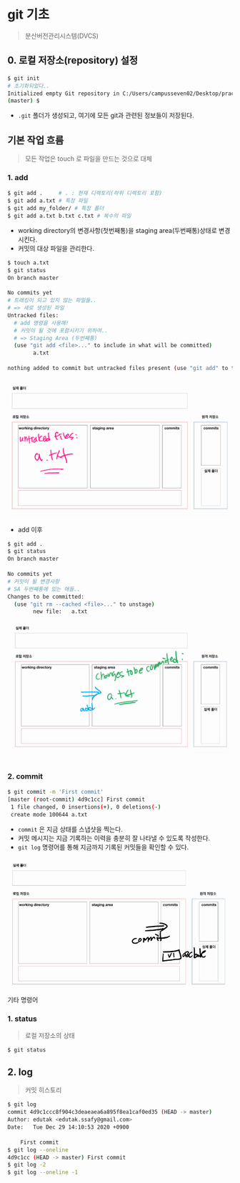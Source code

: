 # git 기초

> 분산버전관리시스템(DVCS)

## 0. 로컬 저장소(repository) 설정

```bash
$ git init
# 초기화되었다..
Initialized empty Git repository in C:/Users/campusseven02/Desktop/practice/.git/
(master) $
```

* `.git` 폴더가 생성되고, 여기에 모든 git과 관련된 정보들이 저장된다.

## 기본 작업 흐름

> 모든 작업은 touch 로 파일을 만드는 것으로 대체

### 1. add

```bash
$ git add .     # . : 현재 디렉토리(하위 디렉토리 포함)
$ git add a.txt # 특정 파일
$ git add my_folder/ # 특정 폴더
$ git add a.txt b.txt c.txt # 복수의 파일
```

* working directory의 변경사항(첫번째통)을 staging area(두번째통)상태로 변경 시킨다. 
* 커밋의 대상 파일을 관리한다.

```bash
$ touch a.txt 
$ git status
On branch master

No commits yet
# 트래킹이 되고 있지 않는 파일들..
# => 새로 생성된 파일
Untracked files:
  # add 명령을 사용해!
  # 커밋이 될 것에 포함시키기 위하여..
  # => Staging Area (두번째통)
  (use "git add <file>..." to include in what will be committed)
        a.txt

nothing added to commit but untracked files present (use "git add" to track)
```

![Screen Shot 2020-12-29 at 오후 2.07](md-images/Screen%20Shot%202020-12-29%20at%20%EC%98%A4%ED%9B%84%202.07-1609218582981.png)

* add 이후

```bash
$ git add .
$ git status
On branch master

No commits yet
# 커밋이 될 변경사항
# SA 두번째통에 있는 애들..
Changes to be committed:
  (use "git rm --cached <file>..." to unstage)
        new file:   a.txt
```

![Screen Shot 2020-12-29 at 오후 2.08](md-images/Screen%20Shot%202020-12-29%20at%20%EC%98%A4%ED%9B%84%202.08-1609218589248.png)

### 2. commit

```bash
$ git commit -m 'First commit'
[master (root-commit) 4d9c1cc] First commit
 1 file changed, 0 insertions(+), 0 deletions(-)
 create mode 100644 a.txt
```

* `commit` 은 지금 상태를 스냅샷을 찍는다.
* 커밋 메시지는 지금 기록하는 이력을 충분히 잘 나타낼 수 있도록 작성한다.
* `git log` 명령어를 통해 지금까지 기록된 커밋들을 확인할 수 있다.

![Screen Shot 2020-12-29 at 오후 2.50](md-images/Screen%20Shot%202020-12-29%20at%20%EC%98%A4%ED%9B%84%202.50.png)기타 명령어

### 1. status

> 로컬 저장소의 상태

```bash
$ git status
```

## 2. log

> 커밋 히스토리

```bash
$ git log
commit 4d9c1ccc8f904c3deaeaea6a895f8ea1caf0ed35 (HEAD -> master)
Author: edutak <edutak.ssafy@gmail.com>
Date:   Tue Dec 29 14:10:53 2020 +0900

    First commit
$ git log --oneline
4d9c1cc (HEAD -> master) First commit
$ git log -2
$ git log --oneline -1
```

















